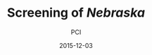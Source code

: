 ---
layout: post
title: "Screening of <i>Nebraska</i>"
cleantitle: "Screening of Nebraska"
film: "Nebraska"
author: PCI
authorurl: "/writer/PCI/"
date: 2015-12-03
day: "Thursday"
dd: "12"
mm: "December"
excerpt: "When the alcoholic Woody Grant (Dern) mistakes a sweepstakes notice for a million dollar winning ticket and decides to walk his way to collect the prize, his son David (Forte) decides to buy Woody’s story and drive with him to Nebraska, unaware of the age-old family stories that are about to be unraveled."
image: "/images/events/nebraska.jpg"
location: "Harrison M20"
time: 9:00 PM
tags: 
- event
---